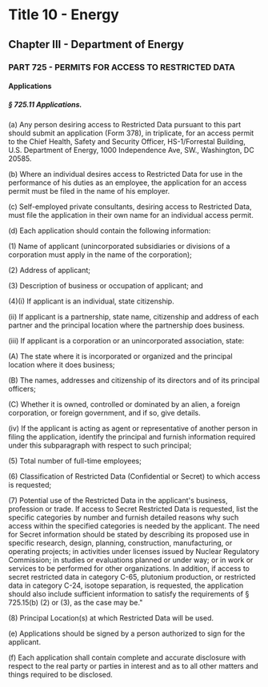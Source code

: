 
# Title 10 - Energy
## Chapter III - Department of Energy
### PART 725 - PERMITS FOR ACCESS TO RESTRICTED DATA
#### Applications
##### § 725.11 Applications.

(a) Any person desiring access to Restricted Data pursuant to this part should submit an application (Form 378), in triplicate, for an access permit to the Chief Health, Safety and Security Officer, HS-1/Forrestal Building, U.S. Department of Energy, 1000 Independence Ave, SW., Washington, DC 20585.

(b) Where an individual desires access to Restricted Data for use in the performance of his duties as an employee, the application for an access permit must be filed in the name of his employer.

(c) Self-employed private consultants, desiring access to Restricted Data, must file the application in their own name for an individual access permit.

(d) Each application should contain the following information:

(1) Name of applicant (unincorporated subsidiaries or divisions of a corporation must apply in the name of the corporation);

(2) Address of applicant;

(3) Description of business or occupation of applicant; and

(4)(i) If applicant is an individual, state citizenship.

(ii) If applicant is a partnership, state name, citizenship and address of each partner and the principal location where the partnership does business.

(iii) If applicant is a corporation or an unincorporated association, state:

(A) The state where it is incorporated or organized and the principal location where it does business;

(B) The names, addresses and citizenship of its directors and of its principal officers;

(C) Whether it is owned, controlled or dominated by an alien, a foreign corporation, or foreign government, and if so, give details.

(iv) If the applicant is acting as agent or representative of another person in filing the application, identify the principal and furnish information required under this subparagraph with respect to such principal;

(5) Total number of full-time employees;

(6) Classification of Restricted Data (Confidential or Secret) to which access is requested;

(7) Potential use of the Restricted Data in the applicant's business, profession or trade. If access to Secret Restricted Data is requested, list the specific categories by number and furnish detailed reasons why such access within the specified categories is needed by the applicant. The need for Secret information should be stated by describing its proposed use in specific research, design, planning, construction, manufacturing, or operating projects; in activities under licenses issued by Nuclear Regulatory Commission; in studies or evaluations planned or under way; or in work or services to be performed for other organizations. In addition, if access to secret restricted data in category C-65, plutonium production, or restricted data in category C-24, isotope separation, is requested, the application should also include sufficient information to satisfy the requirements of § 725.15(b) (2) or (3), as the case may be."

(8) Principal Location(s) at which Restricted Data will be used.

(e) Applications should be signed by a person authorized to sign for the applicant.

(f) Each application shall contain complete and accurate disclosure with respect to the real party or parties in interest and as to all other matters and things required to be disclosed.
